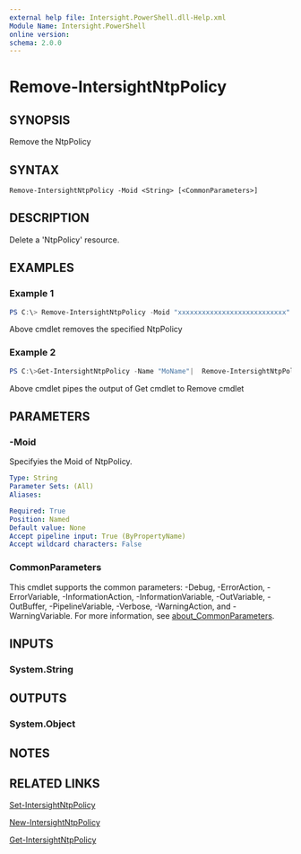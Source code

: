 ```yaml
---
external help file: Intersight.PowerShell.dll-Help.xml
Module Name: Intersight.PowerShell
online version:
schema: 2.0.0
---
```


# Remove-IntersightNtpPolicy

## SYNOPSIS
Remove the NtpPolicy

## SYNTAX

```
Remove-IntersightNtpPolicy -Moid <String> [<CommonParameters>]
```

## DESCRIPTION
Delete a &apos;NtpPolicy&apos; resource.

## EXAMPLES

### Example 1
```powershell
PS C:\> Remove-IntersightNtpPolicy -Moid "xxxxxxxxxxxxxxxxxxxxxxxxxxx"
```
Above cmdlet removes the specified NtpPolicy 

### Example 2
```powershell
PS C:\>Get-IntersightNtpPolicy -Name "MoName"|  Remove-IntersightNtpPolicy
```
Above cmdlet pipes the output of Get cmdlet to Remove cmdlet

## PARAMETERS

### -Moid
Specifyies the Moid of NtpPolicy.

```yaml
Type: String
Parameter Sets: (All)
Aliases:

Required: True
Position: Named
Default value: None
Accept pipeline input: True (ByPropertyName)
Accept wildcard characters: False
```

### CommonParameters
This cmdlet supports the common parameters: -Debug, -ErrorAction, -ErrorVariable, -InformationAction, -InformationVariable, -OutVariable, -OutBuffer, -PipelineVariable, -Verbose, -WarningAction, and -WarningVariable. For more information, see [about_CommonParameters](http://go.microsoft.com/fwlink/?LinkID=113216).

## INPUTS

### System.String

## OUTPUTS

### System.Object
## NOTES

## RELATED LINKS

[Set-IntersightNtpPolicy](./Set-IntersightNtpPolicy.md)

[New-IntersightNtpPolicy](./New-IntersightNtpPolicy.md)

[Get-IntersightNtpPolicy](./Get-IntersightNtpPolicy.md)

